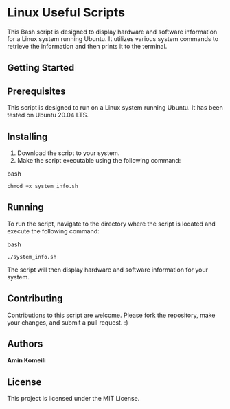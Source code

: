 # Linux Useful Scripts 

This Bash script is designed to display hardware and software information for a Linux system running Ubuntu. It utilizes various system commands to retrieve the information and then prints it to the terminal.
## Getting Started

## Prerequisites

This script is designed to run on a Linux system running Ubuntu. It has been tested on Ubuntu 20.04 LTS.
## Installing

1. Download the script to your system.
2. Make the script executable using the following command:

bash

`chmod +x system_info.sh`

## Running

To run the script, navigate to the directory where the script is located and execute the following command:

bash

`./system_info.sh`

The script will then display hardware and software information for your system.
## Contributing

Contributions to this script are welcome. Please fork the repository, make your changes, and submit a pull request. :)
## Authors

   **Amin Komeili**

## License

This project is licensed under the MIT License.

